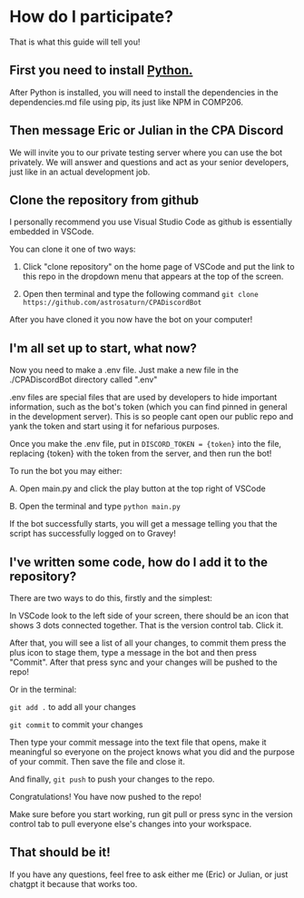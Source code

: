 # How do I participate?
That is what this guide will tell you!

## First you need to install [Python.](https://www.python.org/downloads/) 
After Python is installed, you will need to install the dependencies in the dependencies.md file using pip, its just like NPM in COMP206.

## Then message Eric or Julian in the CPA Discord
We will invite you to our private testing server where you can use the bot privately. We will answer and questions and act as your senior developers, just like in an actual development job. 

## Clone the repository from github
I personally recommend you use Visual Studio Code as github is essentially embedded in VSCode. 

You can clone it one of two ways:

1. Click "clone repository" on the home page of VSCode and put the link to this repo in the dropdown menu that appears at the top of the screen.

2. Open then terminal and type the following command `git clone https://github.com/astrosaturn/CPADiscordBot`

After you have cloned it you now have the bot on your computer!

## I'm all set up to start, what now?

Now you need to make a .env file. Just make a new file in the ./CPADiscordBot directory called ".env"

.env files are special files that are used by developers to hide important information, such as the bot's token (which you can find pinned in general in the development server). This is so people cant open our public repo and yank the token and start using it for nefarious purposes.

Once you make the .env file, put in `DISCORD_TOKEN = {token}` into the file, replacing {token} with the token from the server, and then run the bot!

To run the bot you may either:

A. Open main.py and click the play button at the top right of VSCode

B. Open the terminal and type `python main.py`

If the bot successfully starts, you will get a message telling you that the script has successfully logged on to Gravey!

## I've written some code, how do I add it to the repository?
There are two ways to do this, firstly and the simplest:

In VSCode look to the left side of your screen, there should be an icon that shows 3 dots connected together. That is the version control tab. Click it.

After that, you will see a list of all your changes, to commit them press the plus icon to stage them, type a message in the bot and then press "Commit". After that press sync and your changes will be pushed to the repo!

Or in the terminal:

`git add .` to add all your changes

`git commit` to commit your changes

Then type your commit message into the text file that opens, make it meaningful so everyone on the project knows what you did and the purpose of your commit. Then save the file and close it.

And finally, `git push` to push your changes to the repo. 

Congratulations! You have now pushed to the repo!

Make sure before you start working, run git pull or press sync in the version control tab to pull everyone else's changes into your workspace.

## That should be it! 
If you have any questions, feel free to ask either me (Eric) or Julian, or just chatgpt it because that works too.
